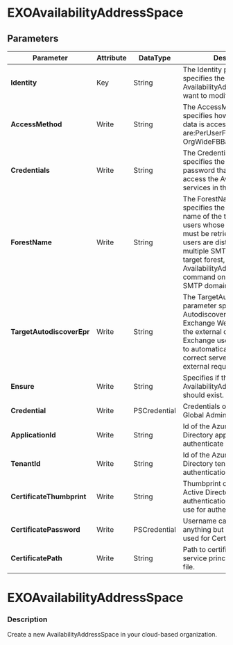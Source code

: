 ﻿# EXOAvailabilityAddressSpace

## Parameters

| Parameter | Attribute | DataType | Description | Allowed Values |
| --- | --- | --- | --- | --- |
| **Identity** | Key | String | The Identity parameter specifies the AvailabilityAddressSpace you want to modify. ||
| **AccessMethod** | Write | String | The AccessMethod parameter specifies how the free/busy data is accessed. Valid values are:PerUserFB, OrgWideFB, OrgWideFBBasic,InternalProxy |PerUserFB, OrgWideFB, OrgWideFBBasic, InternalProxy|
| **Credentials** | Write | String | The Credentials parameter specifies the username and password that's used to access the Availability services in the target forest. ||
| **ForestName** | Write | String | The ForestName parameter specifies the SMTP domain name of the target forest for users whose free/busy data must be retrieved. If your users are distributed among multiple SMTP domains in the target forest, run the Add-AvailabilityAddressSpace command once for each SMTP domain. ||
| **TargetAutodiscoverEpr** | Write | String | The TargetAutodiscoverEpr parameter specifies the Autodiscover URL of Exchange Web Services for the external organization. Exchange uses Autodiscover to automatically detect the correct server endpoint for external requests. ||
| **Ensure** | Write | String | Specifies if this AvailabilityAddressSpace should exist. |Present, Absent|
| **Credential** | Write | PSCredential | Credentials of the Exchange Global Admin ||
| **ApplicationId** | Write | String | Id of the Azure Active Directory application to authenticate with. ||
| **TenantId** | Write | String | Id of the Azure Active Directory tenant used for authentication. ||
| **CertificateThumbprint** | Write | String | Thumbprint of the Azure Active Directory application's authentication certificate to use for authentication. ||
| **CertificatePassword** | Write | PSCredential | Username can be made up to anything but password will be used for CertificatePassword ||
| **CertificatePath** | Write | String | Path to certificate used in service principal usually a PFX file. ||

# EXOAvailabilityAddressSpace

### Description

Create a new AvailabilityAddressSpace in your cloud-based organization.


